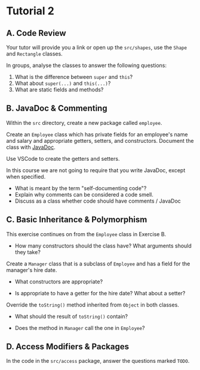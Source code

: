 # Tutorial 2

## A. Code Review

Your tutor will provide you a link or open up the `src/shapes`, use the `Shape` and `Rectangle` classes.

In groups, analyse the classes to answer the following questions:

1. What is the difference between `super` and `this`?
2. What about `super(...)` and `this(...)`?
3. What are static fields and methods?

## B. JavaDoc & Commenting

Within the `src` directory, create a new package called `employee`.

Create an `Employee` class which has private fields for an employee's name and salary and appropriate getters, setters, and constructors. Document the class with [JavaDoc](https://www.oracle.com/au/technical-resources/articles/java/javadoc-tool.html).

Use VSCode to create the getters and setters.

In this course we are not going to require that you write JavaDoc, except when specified.

- What is meant by the term "self-documenting code"?
- Explain why comments can be considered a code smell.
- Discuss as a class whether code should have comments / JavaDoc

## C. Basic Inheritance & Polymorphism

This exercise continues on from the `Employee` class in Exercise B.

- How many constructors should the class have? What arguments should they take?

Create a `Manager` class that is a subclass of `Employee` and has a field for the manager's hire date.

- What constructors are appropriate?

- Is appropriate to have a getter for the hire date? What about a setter?

Override the `toString()` method inherited from `Object` in both classes.

- What should the result of `toString()` contain?

- Does the method in `Manager` call the one in `Employee`?

## D. Access Modifiers & Packages

In the code in the `src/access` package, answer the questions marked `TODO`.
